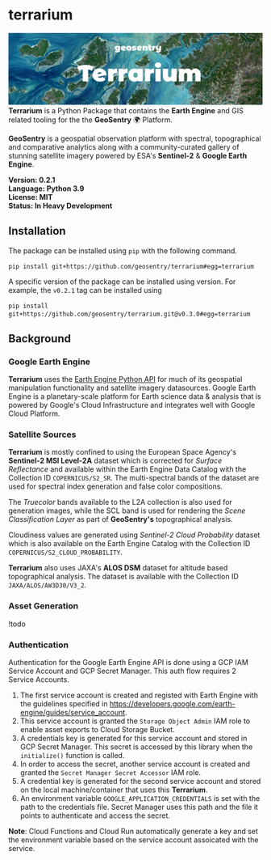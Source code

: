# terrarium
![Banner](banner.jpg)
**Terrarium** is a Python Package that contains the **Earth Engine** and GIS related tooling for the the **GeoSentry** 🌍 Platform.

**GeoSentry** is a geospatial observation platform with spectral, topographical and comparative analytics along with a community-curated gallery of stunning satellite imagery powered by ESA's **Sentinel-2** & **Google Earth Engine**.

**Version: 0.2.1**  
**Language: Python 3.9**  
**License: MIT**  
**Status: In Heavy Development**  

## Installation
The package can be installed using ``pip`` with the following command.
```shell
pip install git+https://github.com/geosentry/terrarium#egg=terrarium
```

A specific version of the package can be installed using version. For example, the ``v0.2.1`` tag can be installed using
```shell
pip install git+https://github.com/geosentry/terrarium.git@v0.3.0#egg=terrarium
```

## Background
### Google Earth Engine
**Terrarium** uses the [Earth Engine Python API](https://github.com/google/earthengine-api) for much of its geospatial manipulation functionality and satellite imagery datasources. Google Earth Engine is a planetary-scale platform for Earth science data & analysis that is powered by Google's Cloud Infrastructure and integrates well with Google Cloud Platform.

### Satellite Sources
**Terrarium** is mostly confined to using the European Space Agency's **Sentinel-2 MSI Level-2A** dataset which is corrected for *Surface Reflectance* and available within the Earth Engine Data Catalog with the Collection ID ``COPERNICUS/S2_SR``. The multi-spectral bands of the dataset are used for spectral index generation and false color compositions.  

The *Truecolor* bands available to the L2A collection is also used for generation images, while the SCL band is used for rendering the *Scene Classification Layer* as part of **GeoSentry's** topographical analysis.

Cloudiness values are generated using *Sentinel-2 Cloud Probability* dataset which is also available on the Earth Engine Catalog with the Collection ID ``COPERNICUS/S2_CLOUD_PROBABILITY``.

**Terrarium** also uses JAXA's **ALOS DSM** dataset for altitude based topographical analysis. The dataset is available with the Collection ID ``JAXA/ALOS/AW3D30/V3_2``.

### Asset Generation
!todo

### Authentication
Authentication for the Google Earth Engine API is done using a GCP IAM Service Account and GCP Secret Manager. This auth flow requires 2 Service Accounts.

1. The first service account is created and registed with Earth Engine with the guidelines specified in https://developers.google.com/earth-engine/guides/service_account. 
2. This service account is granted the ``Storage Object Admin`` IAM role to enable asset exports to Cloud Storage Bucket.
2. A credentials key is generated for this service account and stored in GCP Secret Manager. This secret is accessed by this library when the ``initialize()`` function is called.
3. In order to access the secret, another service account is created and granted the ``Secret Manager Secret Accessor`` IAM role.
4. A credential key is generated for the second service account and stored on the local machine/container that uses this **Terrarium**.
5. An environment variable ``GOOGLE_APPLICATION_CREDENTIALS`` is set with the path to the credentials file. Secret Manager uses this path and the file it points to authenticate and access the secret.

**Note**: Cloud Functions and Cloud Run automatically generate a key and set the environment variable based on the service account assoicated with the service.
